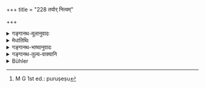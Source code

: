 +++
title = "228 तयोर् नित्यम्"

+++

<details><summary>गङ्गानथ-मूलानुवादः</summary>

He should always do what is pleasing to those two and to the preceptor; on these three being satisfied, all austerity becomes completed.—(228)
</details>

<details><summary>मेधातिथिः</summary>

तस्मात् **तयोर्** मातापित्रोर् **आचार्यस्य च सर्वदा** यावज्जीवं यत् **प्रियं** तेषां तत् **कुर्यात्,** न सकृद् द्विस् त्रिर् वा कृत्वा कृती भवेत् । **तेष्व् एवा**चार्यादिषु **त्रिषु तुष्टेषु**[^५५८] भक्त्याराधितेषु **तपः सर्वं** बहून् वर्षगणांश् चान्द्रायणादितपस् तप्त्वा यत् फलं प्राप्यते तत् तत्परितोषाद् एव लभ्यत इति ॥ २.२२८ ॥


[^५५८]:
     M G 1st ed.: puruṣeṣu
</details>

<details><summary>गङ्गानथ-भाष्यानुवादः</summary>

For reasons stated above,—‘*of these two*’—of the father and the mother,—‘*and of the preceptor*,’—‘*always*’—as long as one lives,—‘*he should do what is pleasing to*’; and one should not be satisfied with acting agreeably to them once, twice or thrice only.

‘*On these three*’—preceptor and the rest—‘*being satisfied*’—*i.e*., when they have been propitiated by devoted service,—‘*all austerity*’;
*i.e*., the rewards that Are obtained by the performance of the
‘*Cāndrāyaṇa*’ and other penances for several years are obtained from the satisfaction of these three.—(228)
</details>

<details><summary>गङ्गानथ-तुल्य-वाक्यानि</summary>

**(verses 225-228)  
**

See Comparative notes for [Verse 2.225].
</details>

<details><summary>Bühler</summary>

228	Let him always do what is agreeable to those (two) and always (what may please) his teacher; when those three are pleased, he obtains all (those rewards which) austerities (yield).
</details>
